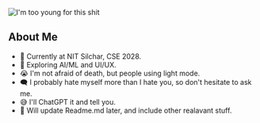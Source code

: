 
![I'm too young for this shit](https://i.ibb.co/9mhHR5pS/I-m-too-young-for-this-shit.png)

## About Me

- 🏨 Currently at NIT Silchar, CSE 2028.
- 🧩 Exploring AI/ML and UI/UX.
- 😭 I'm not afraid of death, but people using light mode.
- 🗨️ I probably hate myself more than I hate you, so don't hesitate to ask me.
- 😅 I'll ChatGPT it and tell you.
- 🤕 Will update Readme.md later, and include other realavant stuff.

<!--
Below is a code for future refernce, if i wish to make a theme dynamic image for my homepage

<picture>
  <source media="(prefers-color-scheme: dark)" srcset="https://user-images.githubusercontent.com/25423296/163456776-7f95b81a-f1ed-45f7-b7ab-8fa810d529fa.png">
  <source media="(prefers-color-scheme: light)" srcset="https://user-images.githubusercontent.com/25423296/163456779-a8556205-d0a5-45e2-ac17-42d089e3c3f8.png">
  <img alt="Shows an illustrated sun in light mode and a moon with stars in dark mode." src="https://user-images.githubusercontent.com/25423296/163456779-a8556205-d0a5-45e2-ac17-42d089e3c3f8.png">
</picture>

if dark theme, then img1
if light theme, then img2
if none of above, then img 3
-->

